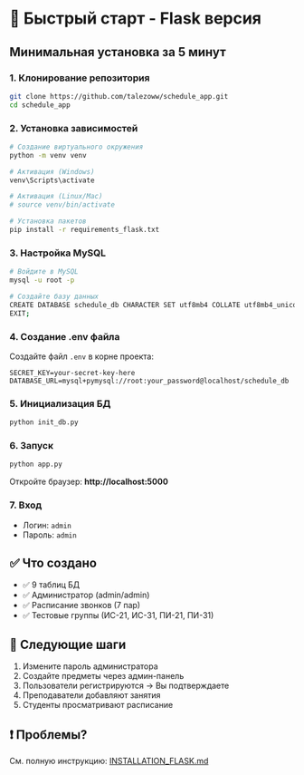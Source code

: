 # 🚀 Быстрый старт - Flask версия

## Минимальная установка за 5 минут

### 1. Клонирование репозитория
```bash
git clone https://github.com/talezoww/schedule_app.git
cd schedule_app
```

### 2. Установка зависимостей
```bash
# Создание виртуального окружения
python -m venv venv

# Активация (Windows)
venv\Scripts\activate

# Активация (Linux/Mac)
# source venv/bin/activate

# Установка пакетов
pip install -r requirements_flask.txt
```

### 3. Настройка MySQL
```bash
# Войдите в MySQL
mysql -u root -p

# Создайте базу данных
CREATE DATABASE schedule_db CHARACTER SET utf8mb4 COLLATE utf8mb4_unicode_ci;
EXIT;
```

### 4. Создание .env файла
Создайте файл `.env` в корне проекта:
```
SECRET_KEY=your-secret-key-here
DATABASE_URL=mysql+pymysql://root:your_password@localhost/schedule_db
```

### 5. Инициализация БД
```bash
python init_db.py
```

### 6. Запуск
```bash
python app.py
```

Откройте браузер: **http://localhost:5000**

### 7. Вход
- Логин: `admin`
- Пароль: `admin`

## ✅ Что создано

- ✅ 9 таблиц БД
- ✅ Администратор (admin/admin)
- ✅ Расписание звонков (7 пар)
- ✅ Тестовые группы (ИС-21, ИС-31, ПИ-21, ПИ-31)

## 📝 Следующие шаги

1. Измените пароль администратора
2. Создайте предметы через админ-панель
3. Пользователи регистрируются → Вы подтверждаете
4. Преподаватели добавляют занятия
5. Студенты просматривают расписание

## ❗ Проблемы?

См. полную инструкцию: [INSTALLATION_FLASK.md](INSTALLATION_FLASK.md)
